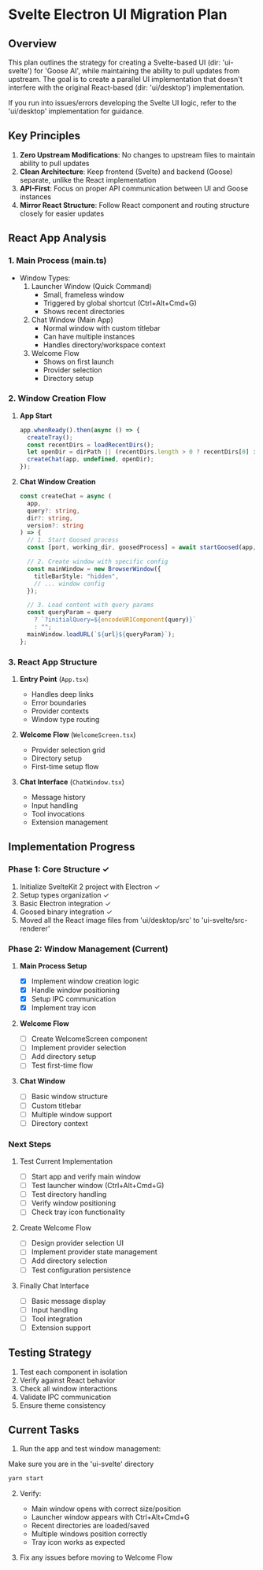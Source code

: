 # Svelte Electron UI Migration Plan

## Overview

This plan outlines the strategy for creating a Svelte-based UI (dir: 'ui-svelte') for 'Goose AI', while maintaining the ability to pull updates from upstream. The goal is to create a parallel UI implementation that doesn't interfere with the original React-based (dir: 'ui/desktop') implementation.

If you run into issues/errors developing the Svelte UI logic, refer to the 'ui/desktop' implementation for guidance.

## Key Principles

1. **Zero Upstream Modifications**: No changes to upstream files to maintain ability to pull updates
2. **Clean Architecture**: Keep frontend (Svelte) and backend (Goose) separate, unlike the React implementation
3. **API-First**: Focus on proper API communication between UI and Goose instances
4. **Mirror React Structure**: Follow React component and routing structure closely for easier updates

## React App Analysis

### 1. Main Process (main.ts)

- Window Types:
  1. Launcher Window (Quick Command)
     - Small, frameless window
     - Triggered by global shortcut (Ctrl+Alt+Cmd+G)
     - Shows recent directories
  2. Chat Window (Main App)
     - Normal window with custom titlebar
     - Can have multiple instances
     - Handles directory/workspace context
  3. Welcome Flow
     - Shows on first launch
     - Provider selection
     - Directory setup

### 2. Window Creation Flow

1. **App Start**

   ```typescript
   app.whenReady().then(async () => {
     createTray();
     const recentDirs = loadRecentDirs();
     let openDir = dirPath || (recentDirs.length > 0 ? recentDirs[0] : null);
     createChat(app, undefined, openDir);
   });
   ```

2. **Chat Window Creation**

   ```typescript
   const createChat = async (
     app,
     query?: string,
     dir?: string,
     version?: string
   ) => {
     // 1. Start Goosed process
     const [port, working_dir, goosedProcess] = await startGoosed(app, dir);

     // 2. Create window with specific config
     const mainWindow = new BrowserWindow({
       titleBarStyle: "hidden",
       // ... window config
     });

     // 3. Load content with query params
     const queryParam = query
       ? `?initialQuery=${encodeURIComponent(query)}`
       : "";
     mainWindow.loadURL(`${url}${queryParam}`);
   };
   ```

### 3. React App Structure

1. **Entry Point** (`App.tsx`)

   - Handles deep links
   - Error boundaries
   - Provider contexts
   - Window type routing

2. **Welcome Flow** (`WelcomeScreen.tsx`)

   - Provider selection grid
   - Directory setup
   - First-time setup flow

3. **Chat Interface** (`ChatWindow.tsx`)
   - Message history
   - Input handling
   - Tool invocations
   - Extension management

## Implementation Progress

### Phase 1: Core Structure ✓

1. Initialize SvelteKit 2 project with Electron ✓
2. Setup types organization ✓
3. Basic Electron integration ✓
4. Goosed binary integration ✓
5. Moved all the React image files from 'ui/desktop/src' to 'ui-svelte/src-renderer'

### Phase 2: Window Management (Current)

1. **Main Process Setup**

   - [x] Implement window creation logic
   - [x] Handle window positioning
   - [x] Setup IPC communication
   - [x] Implement tray icon

2. **Welcome Flow**

   - [ ] Create WelcomeScreen component
   - [ ] Implement provider selection
   - [ ] Add directory setup
   - [ ] Test first-time flow

3. **Chat Window**
   - [ ] Basic window structure
   - [ ] Custom titlebar
   - [ ] Multiple window support
   - [ ] Directory context

### Next Steps

1. Test Current Implementation

   - [ ] Start app and verify main window
   - [ ] Test launcher window (Ctrl+Alt+Cmd+G)
   - [ ] Test directory handling
   - [ ] Verify window positioning
   - [ ] Check tray icon functionality

2. Create Welcome Flow

   - [ ] Design provider selection UI
   - [ ] Implement provider state management
   - [ ] Add directory selection
   - [ ] Test configuration persistence

3. Finally Chat Interface
   - [ ] Basic message display
   - [ ] Input handling
   - [ ] Tool integration
   - [ ] Extension support

## Testing Strategy

1. Test each component in isolation
2. Verify against React behavior
3. Check all window interactions
4. Validate IPC communication
5. Ensure theme consistency

## Current Tasks

1. Run the app and test window management:

Make sure you are in the 'ui-svelte' directory

```bash
yarn start
```

2. Verify:

   - Main window opens with correct size/position
   - Launcher window appears with Ctrl+Alt+Cmd+G
   - Recent directories are loaded/saved
   - Multiple windows position correctly
   - Tray icon works as expected

3. Fix any issues before moving to Welcome Flow
